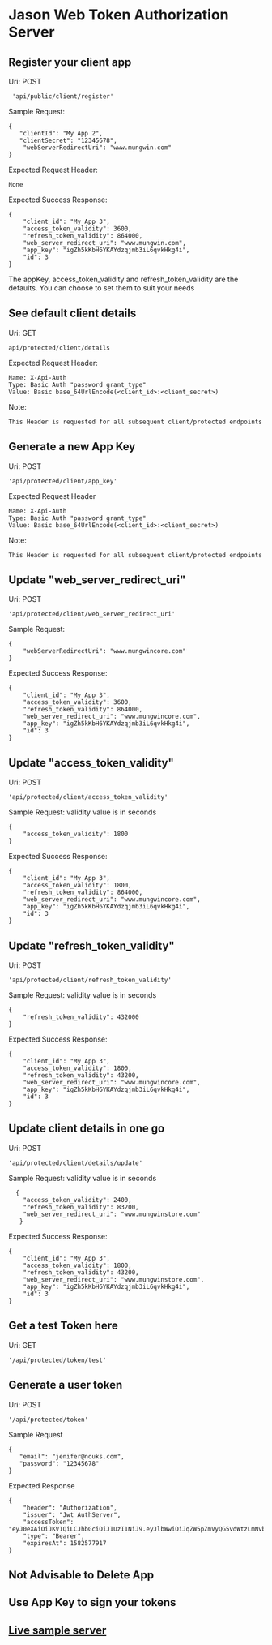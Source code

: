 # Jason Web Token Authorization Server

## Register your client app

 Uri: POST
  
     'api/public/client/register'
     
 Sample Request:
 
    {
       "clientId": "My App 2",
       "clientSecret": "12345678",
        "webServerRedirectUri": "www.mungwin.com"
    }
    
 Expected Request Header: 
 
    None
    
 Expected Success Response:
 
    {
        "client_id": "My App 3",
        "access_token_validity": 3600,
        "refresh_token_validity": 864000,
        "web_server_redirect_uri": "www.mungwin.com",
        "app_key": "igZh5kKbH6YKAYdzqjmb3iL6qvkHkg4i",
        "id": 3
    }
 
 The appKey, access_token_validity and refresh_token_validity
 are the defaults. You can choose to set them to suit your needs
 
## See default client details
Uri: GET

    api/protected/client/details

Expected Request Header:

    Name: X-Api-Auth
    Type: Basic Auth "password grant_type"
    Value: Basic base_64UrlEncode(<client_id>:<client_secret>)
Note: 

    This Header is requested for all subsequent client/protected endpoints

## Generate a new App Key
 Uri: POST
 
    'api/protected/client/app_key'
    
 Expected Request Header
 
    Name: X-Api-Auth
    Type: Basic Auth "password grant_type"
    Value: Basic base_64UrlEncode(<client_id>:<client_secret>)
    
 Note: 
    
    This Header is requested for all subsequent client/protected endpoints

## Update "web_server_redirect_uri"
Uri: POST
 
    'api/protected/client/web_server_redirect_uri'
    
Sample Request:
 
    {
        "webServerRedirectUri": "www.mungwincore.com"
    }
      
Expected Success Response:
 
    {
        "client_id": "My App 3",
        "access_token_validity": 3600,
        "refresh_token_validity": 864000,
        "web_server_redirect_uri": "www.mungwincore.com",
        "app_key": "igZh5kKbH6YKAYdzqjmb3iL6qvkHkg4i",
        "id": 3
    } 

## Update "access_token_validity"
Uri: POST
 
    'api/protected/client/access_token_validity'
    
Sample Request: validity value is in seconds
 
    {
        "access_token_validity": 1800
    }
      
Expected Success Response:
 
    {
        "client_id": "My App 3",
        "access_token_validity": 1800,
        "refresh_token_validity": 864000,
        "web_server_redirect_uri": "www.mungwincore.com",
        "app_key": "igZh5kKbH6YKAYdzqjmb3iL6qvkHkg4i",
        "id": 3
    } 
    
## Update "refresh_token_validity"
Uri: POST
 
    'api/protected/client/refresh_token_validity'
    
Sample Request: validity value is in seconds
 
    {
        "refresh_token_validity": 432000
    }
      
Expected Success Response:
 
    {
        "client_id": "My App 3",
        "access_token_validity": 1800,
        "refresh_token_validity": 43200,
        "web_server_redirect_uri": "www.mungwincore.com",
        "app_key": "igZh5kKbH6YKAYdzqjmb3iL6qvkHkg4i",
        "id": 3
    } 
        
## Update client details in one go 
Uri: POST
 
    'api/protected/client/details/update'
    
Sample Request: validity value is in seconds
 
      {
        "access_token_validity": 2400,
        "refresh_token_validity": 83200,
        "web_server_redirect_uri": "www.mungwinstore.com"
       } 
      
Expected Success Response:
 
    {
        "client_id": "My App 3",
        "access_token_validity": 1800,
        "refresh_token_validity": 43200,
        "web_server_redirect_uri": "www.mungwinstore.com",
        "app_key": "igZh5kKbH6YKAYdzqjmb3iL6qvkHkg4i",
        "id": 3
    } 
    
## Get a test Token here

Uri: GET

    '/api/protected/token/test'
## Generate a user token

Uri: POST
    
    '/api/protected/token'

Sample Request
    
    {
       "email": "jenifer@nouks.com",
       "password": "12345678"
    }

Expected Response

    {
        "header": "Authorization",
        "issuer": "Jwt AuthServer",
        "accessToken": "eyJ0eXAiOiJKV1QiLCJhbGciOiJIUzI1NiJ9.eyJlbWwiOiJqZW5pZmVyQG5vdWtzLmNvbSIsInJvbCI6WyJVU0VSIl0sIm5hbSI6IkphbmlmZXIiLCJpYXQiOjE1ODI1NzQzMTcsImV4cCI6MTU4MjU3NzkxNywiYXVkIjoiTXkgQXBwIDMiLCJ1aWQiOjMyfQ.bGVlVnNESVhSOGhmaXBCSHlHamJsaEdRUERfTGtsdVJNZ0sxMnR2T01oWQ",
        "type": "Bearer",
        "expiresAt": 1582577917
    }
    
        

## Not Advisable to Delete App

## Use App Key to sign your tokens

## [Live sample server](https://mg-jwtauthserver.herokuapp.com)
